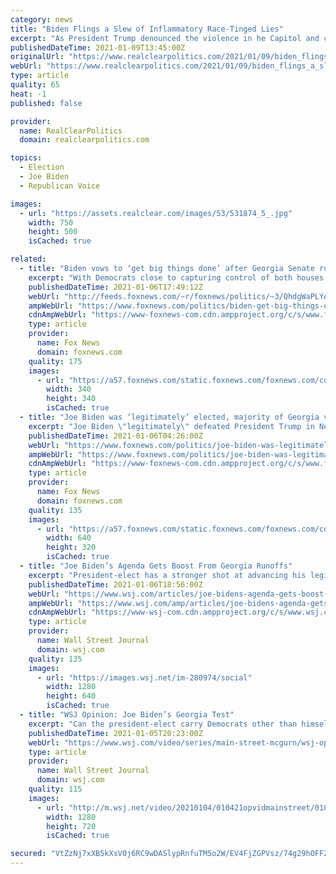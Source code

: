 ```yaml
---
category: news
title: "Biden Flings a Slew of Inflammatory Race-Tinged Lies"
excerpt: "As President Trump denounced the violence in he Capitol and called for peace and order, Joe Biden had a different idea: Attacking President Trump. And pinning the racism tag on the cops. This is what happened."
publishedDateTime: 2021-01-09T13:45:00Z
originalUrl: "https://www.realclearpolitics.com/2021/01/09/biden_flings_a_slew_of_inflammatory_race-tinged_lies_533032.html"
webUrl: "https://www.realclearpolitics.com/2021/01/09/biden_flings_a_slew_of_inflammatory_race-tinged_lies_533032.html"
type: article
quality: 65
heat: -1
published: false

provider:
  name: RealClearPolitics
  domain: realclearpolitics.com

topics:
  - Election
  - Joe Biden
  - Republican Voice

images:
  - url: "https://assets.realclear.com/images/53/531874_5_.jpg"
    width: 750
    height: 500
    isCached: true

related:
  - title: "Biden vows to ‘get big things done’ after Georgia Senate runoffs"
    excerpt: "With Democrats close to capturing control of both houses of Congress, President-elect Joe Biden is vowing “to get big things done for our nation.”"
    publishedDateTime: 2021-01-06T17:49:12Z
    webUrl: "http://feeds.foxnews.com/~r/foxnews/politics/~3/QhdgWaPLYAQ/biden-get-big-things-done-georgia-senate"
    ampWebUrl: "https://www.foxnews.com/politics/biden-get-big-things-done-georgia-senate.amp"
    cdnAmpWebUrl: "https://www-foxnews-com.cdn.ampproject.org/c/s/www.foxnews.com/politics/biden-get-big-things-done-georgia-senate.amp"
    type: article
    provider:
      name: Fox News
      domain: foxnews.com
    quality: 175
    images:
      - url: "https://a57.foxnews.com/static.foxnews.com/foxnews.com/content/uploads/2019/03/340/340/PaulSteinhauser.jpg?ve=1&tl=1"
        width: 340
        height: 340
        isCached: true
  - title: "Joe Biden was ‘legitimately’ elected, majority of Georgia voters say"
    excerpt: "Joe Biden \"legitimately\" defeated President Trump in November's election, 61 percent of Georgia voters say, according to preliminary data from the Fox News Voter Analysis, a survey of more than 4,000 voters in the state."
    publishedDateTime: 2021-01-06T04:26:00Z
    webUrl: "https://www.foxnews.com/politics/joe-biden-was-legitimately-elected-majority-of-georgia-voters-say"
    ampWebUrl: "https://www.foxnews.com/politics/joe-biden-was-legitimately-elected-majority-of-georgia-voters-say.amp"
    cdnAmpWebUrl: "https://www-foxnews-com.cdn.ampproject.org/c/s/www.foxnews.com/politics/joe-biden-was-legitimately-elected-majority-of-georgia-voters-say.amp"
    type: article
    provider:
      name: Fox News
      domain: foxnews.com
    quality: 135
    images:
      - url: "https://a57.foxnews.com/static.foxnews.com/foxnews.com/content/uploads/2021/01/640/320/biden1.jpg?ve=1&tl=1"
        width: 640
        height: 320
        isCached: true
  - title: "Joe Biden’s Agenda Gets Boost From Georgia Runoffs"
    excerpt: "President-elect has a stronger shot at advancing his legislative agenda through a divided Senate after two runoffs in Georgia appeared poised to give Democrats control of the chamber."
    publishedDateTime: 2021-01-06T18:56:00Z
    webUrl: "https://www.wsj.com/articles/joe-bidens-agenda-gets-boost-from-georgia-runoffs-11609958532"
    ampWebUrl: "https://www.wsj.com/amp/articles/joe-bidens-agenda-gets-boost-from-georgia-runoffs-11609958532"
    cdnAmpWebUrl: "https://www-wsj-com.cdn.ampproject.org/c/s/www.wsj.com/amp/articles/joe-bidens-agenda-gets-boost-from-georgia-runoffs-11609958532"
    type: article
    provider:
      name: Wall Street Journal
      domain: wsj.com
    quality: 135
    images:
      - url: "https://images.wsj.net/im-280974/social"
        width: 1280
        height: 640
        isCached: true
  - title: "WSJ Opinion: Joe Biden’s Georgia Test"
    excerpt: "Can the president-elect carry Democrats other than himself to victory? Image: Edward M Pio Roda/Shutterstock"
    publishedDateTime: 2021-01-05T20:23:00Z
    webUrl: "https://www.wsj.com/video/series/main-street-mcgurn/wsj-opinion-joe-bidens-georgia-test/23B9036A-2E6C-49DF-96E4-E35E11E11798"
    type: article
    provider:
      name: Wall Street Journal
      domain: wsj.com
    quality: 115
    images:
      - url: "http://m.wsj.net/video/20210104/010421opvidmainstreet/010421opvidmainstreet_1280x720.jpg"
        width: 1280
        height: 720
        isCached: true

secured: "VtZzNj7xXB5kXsV0j6RC9wDASlypRnfuTM5o2W/EV4FjZGPVsz/74g29hOFFZpJJ/PB8N03OK7dAbRlWL3Fnaw6C26KzuJEE3HEaZ9AtecFGUgqfZMk7FhdMhA+I8ubwD8mNrxfS4NwOxBTEBcaWnyYuf5rlXAtt+TDLOerDTnCNPSZWncOL4VbVS03EJnGkDEH2nvqZ/8BYnz+5zwclcTnoHT9w0PD8dG70y2dmVH8gFoK6rjqCXDHY5HKeUoxkPxZbFPzKSbdekN1H2c1lwrhoLd3S2nUwaPqTdfhQ8AROgGyyxSsN9wZolGmvufII0aAccZzqtu1qX4V9KccV4sWqdOtX42pB8ySTjkpcjaE=;mWn2FBNagjJ8pshFDu3TOg=="
---
```



